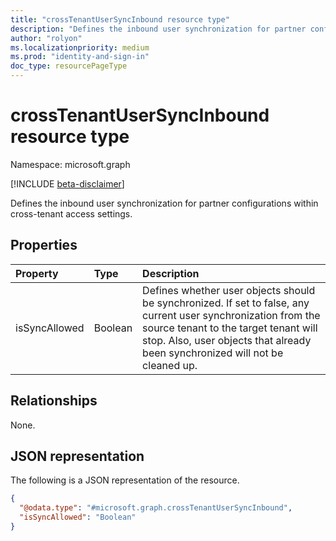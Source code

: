 ```yaml
---
title: "crossTenantUserSyncInbound resource type"
description: "Defines the inbound user synchronization for partner configurations within cross-tenant access settings."
author: "rolyon"
ms.localizationpriority: medium
ms.prod: "identity-and-sign-in"
doc_type: resourcePageType
---
```


# crossTenantUserSyncInbound resource type

Namespace: microsoft.graph

[!INCLUDE [beta-disclaimer](../../includes/beta-disclaimer.md)]

Defines the inbound user synchronization for partner configurations within cross-tenant access settings.

## Properties
|Property|Type|Description|
|:---|:---|:---|
|isSyncAllowed|Boolean|Defines whether user objects should be synchronized. If set to false, any current user synchronization from the source tenant to the target tenant will stop. Also, user objects that already been synchronized will not be cleaned up.|

## Relationships
None.

## JSON representation
The following is a JSON representation of the resource.
<!-- {
  "blockType": "resource",
  "@odata.type": "microsoft.graph.crossTenantUserSyncInbound"
}
-->
``` json
{
  "@odata.type": "#microsoft.graph.crossTenantUserSyncInbound",
  "isSyncAllowed": "Boolean"
}
```

